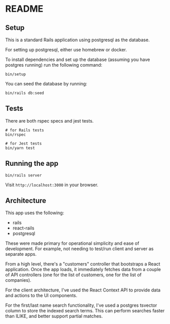# README

## Setup

This is a standard Rails application using postgresql as the database.

For setting up postgresql, either use homebrew or docker.

To install dependencies and set up the database (assuming you have postgres running)
run the following command:

```
bin/setup
```

You can seed the database by running:

```
bin/rails db:seed
```

## Tests

There are both rspec specs and jest tests.

```
# for Rails tests
bin/rspec

# for Jest tests
bin/yarn test
```

## Running the app

```
bin/rails server
```

Visit `http://localhost:3000` in your browser.

## Architecture

This app uses the following:

- rails
- react-rails
- postgresql

These were made primary for operational simplicity and ease of 
development. For example, not needing to test/run client and server 
as separate apps.

From a high level, there's a "customers" controller that bootstraps
a React application. Once the app loads, it immediately fetches data 
from a couple of API controllers (one for the list of customers, one 
for the list of companies).

For the client architecture, I've used the React Context API to
provide data and actions to the UI components.

For the first/last name search functionality, I've used a postgres tsvector
column to store the indexed search terms. This can perform searches faster 
than ILIKE, and better support partial matches.
